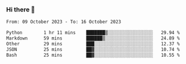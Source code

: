 ### Hi there 👋

<!--
**palaashatri/palaashatri** is a ✨ _special_ ✨ repository because its `README.md` (this file) appears on your GitHub profile.

Here are some ideas to get you started:

- 🔭 I’m currently working on ...
- 🌱 I’m currently learning ...
- 👯 I’m looking to collaborate on ...
- 🤔 I’m looking for help with ...
- 💬 Ask me about ...
- 📫 How to reach me: ...
- 😄 Pronouns: ...
- ⚡ Fun fact: ...
-->

<!--START_SECTION:waka-->

```txt
From: 09 October 2023 - To: 16 October 2023

Python        1 hr 11 mins    ███████▒░░░░░░░░░░░░░░░░░   29.94 %
Markdown      59 mins         ██████▒░░░░░░░░░░░░░░░░░░   24.89 %
Other         29 mins         ███░░░░░░░░░░░░░░░░░░░░░░   12.37 %
JSON          25 mins         ██▓░░░░░░░░░░░░░░░░░░░░░░   10.74 %
Bash          25 mins         ██▓░░░░░░░░░░░░░░░░░░░░░░   10.55 %
```

<!--END_SECTION:waka-->
